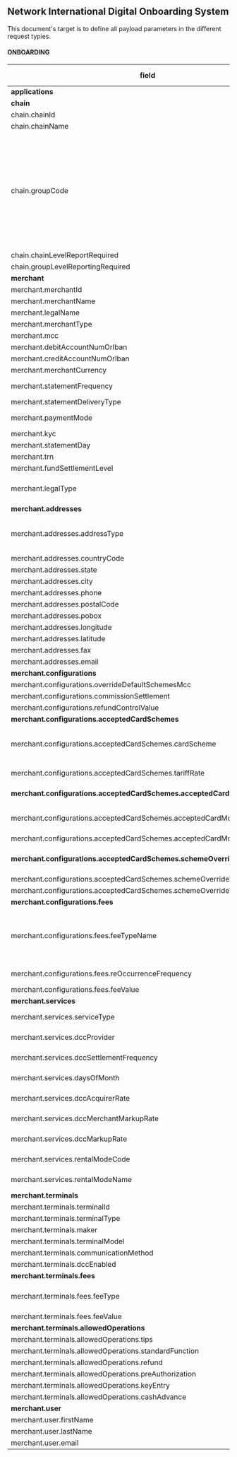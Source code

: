 
## Network International Digital Onboarding System
This document's target is to define all payload parameters in the different request typies.
#### ONBOARDING
| **field** | **Type** |**length**|**possible values**|**Way4**	|**Base24**|**Self-Services**|**MC-3D**|**Payload**
|--|--|--|--|--|--|--|--|--|
|**applications**| object[] |N/A ||mandatory|mandatory | | | | |
|**chain**| object |N/A ||optional|optional | | | | |
|chain.chainId| alphanumeric | 25|| mandatory|optional | | | | |
|chain.chainName| alphanumeric  | 100|| mandatory| optional| | | | |
|chain.groupCode| alphabetic  | 10|AFG,  ALIMIGS, ASECYBS, ASEMIGS, ATG, BRLADP, DARADP, DDF, DET, DTR, EAM, ECMMIGS, EHMMIGS, EHSADP, ETI, ETS, FLD, FLN, JMB, JUM, KSA, MTOMOTO, OTH, RLG, ROTADP, RTA, SDG, TRNADP, TRNCYBS, TRNMIGS, TRNMOTO, TRNMPOS, TRNPOS, TRNSABR| mandatory| optional| | | | |
|chain.chainLevelReportRequired| boolean |5 || mandatory|optional | | | | |
|chain.groupLevelReportingRequired| boolean | 5||mandatory |optional | | | | |
|**merchant**  |object[]  |N/A ||mandatory | mandatory| | | | |
|merchant.merchantId  |alphanumeric|25 ||mandatory |mandatory | | | |
|merchant.merchantName|alphanumeric|100||mandatory | mandatory| | | |
|merchant.legalName|alphanumeric|100 ||mandatory | optional| | | |
|merchant.merchantType|alphanumeric|4||mandatory |mandatory | | | |
|merchant.mcc|numeric|5||mandatory |mandatory | | | |
|merchant.debitAccountNumOrIban|alphanumeric|25 ||mandatory | optional| | | |
|merchant.creditAccountNumOrIban|alphanumeric|25 ||mandatory |optional | | | |
|merchant.merchantCurrency|alphabetic|4 ||mandatory | mandatory| | | |
|merchant.statementFrequency|alphabetic|10|DAILY, WEEKLY, MONTHLY|mandatory |optional | | | |
|merchant.statementDeliveryType|alphabetic|5|Email, Fax|mandatory | optional| | | |
|merchant.paymentMode|alphabetic|3|EFT, EQ, FN, IFT, MC, NN, OB, TT |mandatory |optional | | | |
|merchant.kyc|boolean|5 ||mandatory | optional| | | |
|merchant.statementDay|numeric|2 ||mandatory |optional | | | |
|merchant.trn|alphanumeric|15 ||mandatory | optional| | | |
|merchant.fundSettlementLevel|alphabetic|1 |O, U|optional |optional | | | |
|merchant.legalType|alphanumeric|25 |LLC, SOLE_PROPRIETOR, PARTNERSHIP, FREE_ZONE|optional |optional | | | |
|**merchant.addresses**|object[]|N/A ||mandatory | mandatory | | | |
|merchant.addresses.addressType|alphabetic|25 |DEFAULT,  STMT_ADDR,  PAYM_ADDR,  CORRESPONDING,  TRADING|mandatory |mandatory| | | ||merchant.addresses.name |alphanumeric|100 ||mandatory |mandatory | | | |
|merchant.addresses.countryCode|alphabetic|4 ||mandatory |mandatory | | | |
|merchant.addresses.state|alphabetic|100 ||optional | mandatory| | | |
|merchant.addresses.city|alphabetic|100 ||mandatory | mandatory| | | |
|merchant.addresses.phone|numeric|25 ||optional | mandatory| | | |
|merchant.addresses.postalCode|numeric|25 ||mandatory |mandatory| | | |
|merchant.addresses.pobox|numeric|25 ||optional |mandatory || | |
|merchant.addresses.longitude|numeric|25 ||optional | optional| | | |
|merchant.addresses.latitude|numeric|25 ||optional | optional| | | |
|merchant.addresses.fax|numeric|25 ||optional | optional| | | |
|merchant.addresses.email|alphanumeric|256 ||mandatory |optional | | | |
|**merchant.configurations**|object|N/A||mandatory | mandatory| | | |
|merchant.configurations.overrideDefaultSchemesMcc|boolean|5||optional |optional | | | |
|merchant.configurations.commissionSettlement|alphabetic|15|NEXT_STTLM,  M1|mandatory |optional | | | |
|merchant.configurations.refundControlValue|alphabetic|1|G, R, C, N|mandatory |optional | | | |
|**merchant.configurations.acceptedCardSchemes**|object[]|N/A||mandatory | mandatory| | | |
|merchant.configurations.acceptedCardSchemes.cardScheme|alphabetic|4|VISA, MC, PL, JCB, CUP, MER, DCI, AMEX, TBOD, DODB, DOCR, DOHY, SBOC, SBOD, DOPR|mandatory | mandatory| | | |
|merchant.configurations.acceptedCardSchemes.tariffRate|numeric|10||mandatory in case of simple pricing merchants | optional| | | |
|**merchant.configurations.acceptedCardSchemes.acceptedCardModes**|object[]|N/A||mandatory in case of complex pricing merchants |optional | | | |
|merchant.configurations.acceptedCardSchemes.acceptedCardModes.modeName|alphabetic|15|ELECTRONIC, MANUAL, INTERNATIONAL, DOMESTIC, PREMIUM|mandatory |optional | | | |
|merchant.configurations.acceptedCardSchemes.acceptedCardModes.rate|numeric|10||mandatory |optional | | | |
|**merchant.configurations.acceptedCardSchemes.schemeOverrideValue**|object|N/A||mandatory in case overrideDefaultSchemesMcc is true| optional| | | |
|merchant.configurations.acceptedCardSchemes.schemeOverrideValue.mcc|numeric|5||mandatory|optional | | | |
|merchant.configurations.acceptedCardSchemes.schemeOverrideValue.dbaName|alphanumeric|100||mandatory|optional | | | |
|**merchant.configurations.fees**|object[]|N/A||mandatory | optional| | | |
|merchant.configurations.fees.feeTypeName|alphabetic|15|MIS, ACQ_MMBR_FEE, MFEE_STRT, MFEE_FRD_HND, FRAUD_HAND_FEE, TRANS_FEE, REFUND_FEE|mandatory | optional| | | |
|merchant.configurations.fees.reOccurrenceFrequency|alphabetic|10|DAILY, WEEKLY, MONTHLY|mandatory |optional | | | |
|merchant.configurations.fees.feeValue|numeric|10||mandatory |optional | | | |
|**merchant.services**|object[]|N/A||optional | optional| | | |
|merchant.services.serviceType|alphabetic|15|DCC, RENTAL, MC_3D_SECURE|mandatory |optional | | | |
|merchant.services.dccProvider|alphabetic|2|PP, FX|mandatory in case of serviceType is DCC |optional | | | |
|merchant.services.dccSettlementFrequency|alphabetic|10|DAILY, WEEKLY, MONTHLY|mandatory in case of serviceType is DCC |optional | | | |
|merchant.services.daysOfMonth|numeric|2||mandatory in case of serviceType is DCC |optional | | | |
|merchant.services.dccAcquirerRate|numeric|10||mandatory in case of serviceType is DCC |optional | | | |
|merchant.services.dccMerchantMarkupRate|numeric|10||mandatory in case of serviceType is DCC |optional | | | |
|merchant.services.dccMarkupRate|numeric|10||mandatory in case of serviceType is 'DCC' |optional | | | |
|merchant.services.rentalModeCode|alphabetic|10|CASH, CHEQUE|mandatory in case of serviceType is 'RENTAL' |optional | | | |
|merchant.services.rentalModeName|alphabetic|10||mandatory in case of serviceType is 'RENTAL' |optional | | | |
|**merchant.terminals**|object[]|N/A||optional |optional | | | |
|merchant.terminals.terminalId|alphanumeric|25||mandatory |mandatory | | | |
|merchant.terminals.terminalType|alphanumeric|10||mandatory | optional| | | |
|merchant.terminals.maker|alphanumeric|10||mandatory | optional| | | |
|merchant.terminals.terminalModel|alphanumeric|25||mandatory | optional| | | |
|merchant.terminals.communicationMethod|alphanumeric|10|SG,  GPRS_SIM|mandatory |optional | | | |
|merchant.terminals.dccEnabled|boolean|5||mandatory | optional| | | |
|**merchant.terminals.fees**|object[]|N/A||mandatory | optional| | | |
|merchant.terminals.fees.feeType|alphabetic|25|SIM_FEE,  GPRS_FEE,  TERMINAL_RENTAL_FEE,  INS_FEE|mandatory |optional | | | |
|merchant.terminals.fees.feeValue|numeric|10||mandatory | optional| | | |
|**merchant.terminals.allowedOperations**|object|N/A||optional |optional | | | |
|merchant.terminals.allowedOperations.tips|boolean|5||optional | optional| | | |
|merchant.terminals.allowedOperations.standardFunction||boolean|5|optional | | | | |
|merchant.terminals.allowedOperations.refund|boolean|5||optional | | | | |
|merchant.terminals.allowedOperations.preAuthorization|boolean|5||optional | | | | |
|merchant.terminals.allowedOperations.keyEntry|boolean|5||optional | | | | |
|merchant.terminals.allowedOperations.cashAdvance|boolean|5||optional | | | | |
|**merchant.user**|object|N/A||N/A | | | | |
|merchant.user.firstName|alphanumeric|100||N/A | | | | |
|merchant.user.lastName|alphanumeric|100||N/A | | | | |
|merchant.user.email|alphanumeric|256||N/A | | | | |
<!--stackedit_data:
eyJoaXN0b3J5IjpbLTE2MTU5NTAzNCw5NzgwMTIxMDksLTIwOD
k0NTc2OCwtMTE0MzEwMzIyLDE5MzU4MjQwMTgsNjY4NzI2NDc4
XX0=
-->